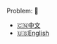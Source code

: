 Problem: :link: 
- [:cn:中文](https://leetcode-cn.com/problems/maximum-subarray)
- [:us:English](https://leetcode.com/problems/maximum-subarray)